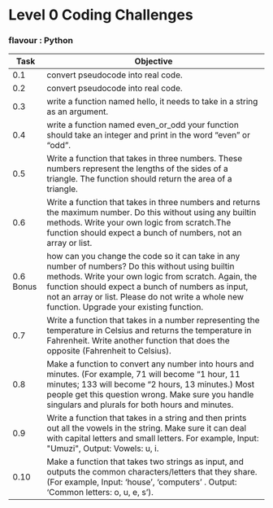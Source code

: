 # Level 0 Coding Challenges
### flavour : Python



|Task | Objective|
|---- | ---------|
|0.1 | convert pseudocode into real code.|
|0.2 | convert pseudocode into real code.|
|0.3 | write a function named hello, it needs to take in a string as an argument.|
|0.4 | write a function named even_or_odd your function should take an integer and print in the word “even” or “odd”.|
|0.5 | Write a function that takes in three numbers. These numbers represent the lengths of the sides of a triangle. The function should return the area of a triangle.|
|0.6 | Write a function that takes in three numbers and returns the maximum number. Do this without using any builtin methods. Write your own logic from scratch.The function should expect a bunch of numbers, not an array or list.|
|0.6 Bonus| how can you change the code so it can take in any number of numbers? Do this without using builtin methods. Write your own logic from scratch. Again, the function should expect a bunch of numbers as input, not an array or list. Please do not write a whole new function. Upgrade your existing function.|
|0.7 | Write a function that takes in a number representing the temperature in Celsius and returns the temperature in Fahrenheit. Write another function that does the opposite (Fahrenheit to Celsius).|
|0.8 | Make a function to convert any number into hours and minutes. (For example, 71 will become “1 hour, 11 minutes; 133 will become “2 hours, 13 minutes.) Most people get this question wrong. Make sure you handle singulars and plurals for both hours and minutes.|
|0.9 | Write a function that takes in a string and then prints out all the vowels in the string. Make sure it can deal with capital letters and small letters. For example, Input: "Umuzi", Output: Vowels: u, i.|
|0.10 | Make a function that takes two strings as input, and outputs the common characters/letters that they share. (For example, Input: ‘house’, ‘computers’ . Output: ‘Common letters: o, u, e, s’).|